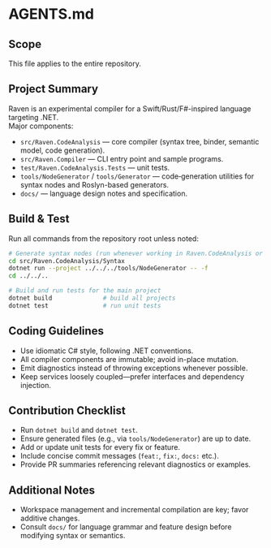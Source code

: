 # AGENTS.md

## Scope
This file applies to the entire repository.

## Project Summary
Raven is an experimental compiler for a Swift/Rust/F#-inspired language targeting .NET.  
Major components:
- `src/Raven.CodeAnalysis` — core compiler (syntax tree, binder, semantic model, code generation).
- `src/Raven.Compiler` — CLI entry point and sample programs.
- `test/Raven.CodeAnalysis.Tests` — unit tests.
- `tools/NodeGenerator` / `tools/Generator` — code‑generation utilities for syntax nodes and Roslyn-based generators.
- `docs/` — language design notes and specification.

## Build & Test
Run all commands from the repository root unless noted:

```bash
# Generate syntax nodes (run whenever working in Raven.CodeAnalysis or when Model.xml changes)
cd src/Raven.CodeAnalysis/Syntax
dotnet run --project ../../../tools/NodeGenerator -- -f
cd ../../..

# Build and run tests for the main project
dotnet build              # build all projects
dotnet test               # run unit tests
```

## Coding Guidelines
* Use idiomatic C# style, following .NET conventions.
* All compiler components are immutable; avoid in-place mutation.
* Emit diagnostics instead of throwing exceptions whenever possible.
* Keep services loosely coupled—prefer interfaces and dependency injection.

## Contribution Checklist
* Run `dotnet build` and `dotnet test`.
* Ensure generated files (e.g., via `tools/NodeGenerator`) are up to date.
* Add or update unit tests for every fix or feature.
* Include concise commit messages (`feat:`, `fix:`, `docs:` etc.).
* Provide PR summaries referencing relevant diagnostics or examples.

## Additional Notes
* Workspace management and incremental compilation are key; favor additive changes.
* Consult `docs/` for language grammar and feature design before modifying syntax or semantics.